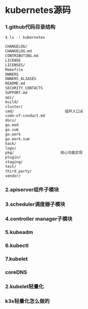 # kubernetes源码

### 1.github代码目录结构

```bash
$ ls -l kubernetes

CHANGELOG/
CHANGELOG.md
CONTRIBUTING.md
LICENSE
LICENSES/
Makefile
OWNERS
OWNERS_ALIASES
README.md
SECURITY_CONTACTS
SUPPORT.md
api/
build/
cluster/
cmd/                       组件入口点
code-of-conduct.md
docs/
go.mod
go.sum
go.work
go.work.sum
hack/
logo/
pkg/                     核心功能实现
plugin/
staging/
test/
third_party/
vendor/
```

### 2.apiserver组件子模块

### 3.scheduler调度器子模块

### 4.controller manager子模块

### 5.kubeadm

### 6.kubectl

### 7.kubelet

### coreDNS

### 2.kubelet轻量化

### k3s轻量化怎么做的